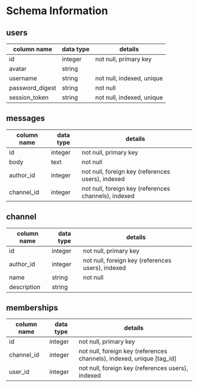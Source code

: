 # Schema Information

## users
column name     | data type | details
----------------|-----------|-----------------------
id              | integer   | not null, primary key
avatar          | string    |
username        | string    | not null, indexed, unique
password_digest | string    | not null
session_token   | string    | not null, indexed, unique

## messages
column name | data type | details
------------|-----------|-----------------------
id          | integer   | not null, primary key
body        | text      | not null
author_id   | integer   | not null, foreign key (references users), indexed
channel_id  | integer   | not null, foreign key (references channels), indexed

## channel
column name | data type | details
------------|-----------|-----------------------
id          | integer   | not null, primary key
author_id   | integer   | not null, foreign key (references users), indexed
name        | string    | not null
description | string    |

## memberships
column name | data type | details
------------|-----------|-----------------------
id          | integer   | not null, primary key
channel_id  | integer   | not null, foreign key (references channels), indexed, unique [tag_id]
user_id     | integer   | not null, foreign key (references users), indexed
